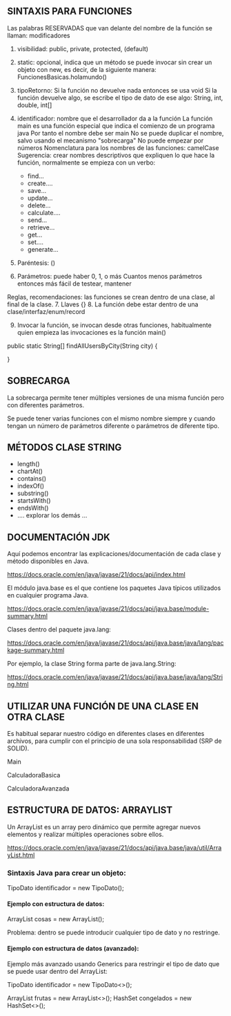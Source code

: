 

## SINTAXIS PARA FUNCIONES

Las palabras RESERVADAS que van delante del nombre de la función se llaman:
modificadores

1. visibilidad: public, private, protected, (default)
2. static: opcional, indica que un método se puede invocar sin crear un objeto con new, es decir, de la siguiente manera:
        FuncionesBasicas.holamundo()
3. tipoRetorno: 
        Si la función no devuelve nada entonces se usa void
        Si la función devuelve algo, se escribe el tipo de dato de ese algo: String, int, double, int[]
4. identificador: nombre que el desarrollador da a la función
    La función main es una función especial que indica el comienzo de un programa java
    Por tanto el nombre debe ser main
    No se puede duplicar el nombre, salvo usando el mecanismo "sobrecarga"
    No puede empezar por números
    Nomenclatura para los nombres de las funciones: camelCase
    Sugerencia: crear nombres descriptivos que expliquen lo que hace la función, 
    normalmente se empieza con un verbo:
    * find...
    * create....
    * save...
    * update...
    * delete...
    * calculate....
    * send...
    * retrieve...
    * get...
    * set....
    * generate...

5. Paréntesis: ()
6. Parámetros: puede haber 0, 1, o más
        Cuantos menos parámetros entonces más fácil de testear, mantener

Reglas, recomendaciones: las funciones se crean dentro de una clase, al final de la clase.
7. Llaves {}
8. La función debe estar dentro de una clase/interfaz/enum/record

9. Invocar la función, se invocan desde otras funciones, habitualmente quien empieza las invocaciones es la función main()

public static String[] findAllUsersByCity(String city) {

}

## SOBRECARGA


La sobrecarga permite tener múltiples versiones de una misma función pero con diferentes parámetros.

Se puede tener varias funciones con el mismo nombre siempre y cuando tengan un número de parámetros diferente o parámetros de diferente tipo.


## MÉTODOS CLASE STRING

* length()
* chartAt()
* contains()
* indexOf()
* substring()
* startsWith()
* endsWith()
* .... explorar los demás ...


## DOCUMENTACIÓN JDK

Aquí podemos encontrar las explicaciones/documentación de cada clase y método disponibles en Java.

https://docs.oracle.com/en/java/javase/21/docs/api/index.html

El módulo java.base es el que contiene los paquetes Java típicos utilizados en cualquier programa Java.

https://docs.oracle.com/en/java/javase/21/docs/api/java.base/module-summary.html

Clases dentro del paquete java.lang:

https://docs.oracle.com/en/java/javase/21/docs/api/java.base/java/lang/package-summary.html

Por ejemplo, la clase String forma parte de java.lang.String:

https://docs.oracle.com/en/java/javase/21/docs/api/java.base/java/lang/String.html

## UTILIZAR UNA FUNCIÓN DE UNA CLASE EN OTRA CLASE

Es habitual separar nuestro código en diferentes clases en diferentes archivos, para cumplir con el principio de una sola responsabilidad (SRP de SOLID).

Main

CalculadoraBasica

CalculadoraAvanzada


## ESTRUCTURA DE DATOS: ARRAYLIST

Un ArrayList es un array pero dinámico que permite agregar nuevos elementos y realizar múltiples operaciones sobre ellos. 

https://docs.oracle.com/en/java/javase/21/docs/api/java.base/java/util/ArrayList.html

### Sintaxis Java para crear un objeto:

TipoDato identificador = new TipoDato();


#### Ejemplo con estructura de datos:

ArrayList cosas = new ArrayList();

Problema: dentro se puede introducir cualquier tipo de dato y no restringe.

#### Ejemplo con estructura de datos (avanzado):

Ejemplo más avanzado usando Generics para restringir el tipo de dato que se puede usar dentro del ArrayList:

TipoDato<TipoDato> identificador = new TipoDato<>();

ArrayList<Fruta> frutas = new ArrayList<>();
HashSet<Congelados> congelados = new HashSet<>();
